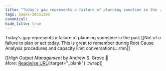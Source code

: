 ```yaml
---
title: "Today's gap represents a failure of planning sometime in the ..."
tags: books-24551396
canonical: 
hide_title: true
---
```


Today's gap represents a failure of planning sometime in the past
[[Not of a failure to plan or act today. This is great to remember during Root Cause Analysis procedures and capacity limit conversations.::rmn]]


[[<cite>_High Output Management_</cite> by Andrew S. Grove 📕<br>
_More_: [Readwise URL](https://readwise.io/open/478844414){:target="_blank"}
::wrap]]